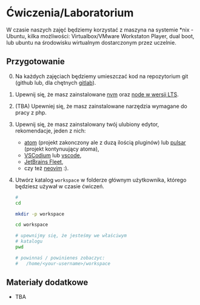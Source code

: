 # Ćwiczenia/Laboratorium

W czasie naszych zajęć będziemy korzystać z maszyna na systemie \*nix - Ubuntu, kilka możliwości: Virtualbox/VMware Workstaton Player, dual boot, lub ubuntu na środowisku wirtualnym dostarczonym przez uczelnie.

## Przygotowanie

0. Na każdych zajęciach będziemy umieszczać kod na repozytorium git (github lub, dla chętnych [gitlab](https://gitlab.com/)).

1. Upewnij się, że masz zainstalowane [nvm](https://github.com/nvm-sh/nvm) oraz [node w wersji LTS](https://github.com/nvm-sh/nvm#long-term-support). 

2. (TBA) Upewniej się, że masz zainstalowane narzędzia wymagane do pracy z php.

3. Upewnij się, że masz zainstalowany twój ulubiony edytor, rekomendacje, jeden z nich:
  
   - [atom](https://snapcraft.io/install/atom/ubuntu) (projekt zakonczony ale z duzą ilością pluginów) lub [pulsar](https://github.com/pulsar-edit/pulsar) (projekt kontynuujący atoma),
   - [VSCodium](https://github.com/VSCodium/vscodium) lub [vscode](https://code.visualstudio.com/docs/setup/linux#_snap),
   - [JetBrains Fleet](https://www.jetbrains.com/fleet/download/#section=linux),
   - czy też [neovim](https://neovim.io/) :).

4. Utwórz katalog `workspace` w folderze głównym użytkownika, którego będziesz używał w czasie ćwiczeń.

   ```bash
   #
   cd

   mkdir -p workspace

   cd workspace

   # upewnijmy się, że jesteśmy we właściwym
   # katalogu
   pwd

   # powinnaś / powinienes zobaczyc:
   #   /home/<your-username>/workspace
   ```

## Materiały dodatkowe

- TBA
